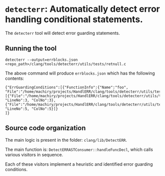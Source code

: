 # `detecterr`: Automatically detect error handling conditional statements.

The `detecterr` tool will detect error guarding statements.

## Running the tool

```
detecterr --output=errblocks.json <repo_path>/clang/tools/detecterr/utils/tests/retnull.c 
```
The above command will produce `errblocks.json` which has the following contents:

```
{"ErrGuardingConditions":[{"FunctionInfo":{"Name":"foo", "File":"/home/machiry/projects/HandlERR/clang/tools/detecterr/utils/tests/retnull.c"},"ErrConditions":[{"File":"/home/machiry/projects/HandlERR/clang/tools/detecterr/utils/tests/retnull.c", "LineNo":3, "ColNo":3},{"File":"/home/machiry/projects/HandlERR/clang/tools/detecterr/utils/tests/retnull.c", "LineNo":5, "ColNo":5}]}
]}
```

## Source code organization
The main logic is present in the folder: `clang/lib/DetectERR`.

The main function is: `DetectERRASTConsumer::handleFuncDecl`, which calls various visitors in sequence.

Each of these visitors implement a heuristic and identified error guarding conditions.

